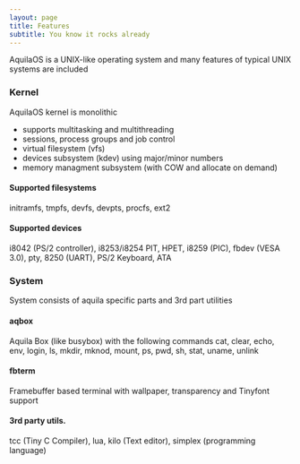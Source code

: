 ```yaml
---
layout: page
title: Features
subtitle: You know it rocks already
---
```


AquilaOS is a UNIX-like operating system and many features of typical UNIX systems are included

### Kernel
AquilaOS kernel is monolithic
- supports multitasking and multithreading
- sessions, process groups and job control
- virtual filesystem (vfs)
- devices subsystem (kdev) using major/minor numbers
- memory managment subsystem (with COW and allocate on demand)

#### Supported filesystems
initramfs, tmpfs, devfs, devpts, procfs, ext2

#### Supported devices
i8042 (PS/2 controller), i8253/i8254 PIT, HPET, i8259 (PIC), fbdev (VESA 3.0), pty, 8250 (UART), PS/2 Keyboard, ATA

### System
System consists of aquila specific parts and 3rd part utilities

#### aqbox
Aquila Box (like busybox) with the following commands
cat, clear, echo, env, login, ls, mkdir, mknod, mount, ps, pwd, sh, stat, uname, unlink

#### fbterm
Framebuffer based terminal with wallpaper, transparency and Tinyfont support

#### 3rd party utils.
tcc (Tiny C Compiler), lua, kilo (Text editor), simplex (programming language)
